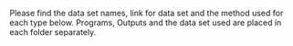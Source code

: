 Please find the data set names, link for data set and the method used for each type below. Programs, Outputs and the data set used are placed in each folder separately.

